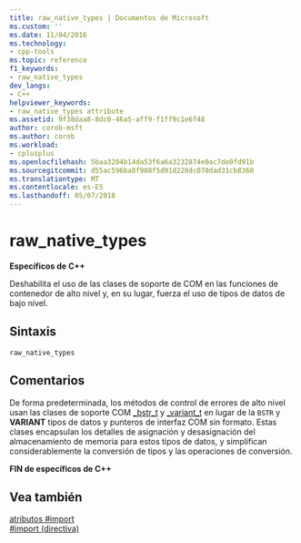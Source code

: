 ```yaml
---
title: raw_native_types | Documentos de Microsoft
ms.custom: ''
ms.date: 11/04/2016
ms.technology:
- cpp-tools
ms.topic: reference
f1_keywords:
- raw_native_types
dev_langs:
- C++
helpviewer_keywords:
- raw_native_types attribute
ms.assetid: 9f38daa8-8dc0-46a5-aff9-f1ff9c1e6f48
author: corob-msft
ms.author: corob
ms.workload:
- cplusplus
ms.openlocfilehash: 5baa3204b14da53f6a6a3232874e0ac7de0fd91b
ms.sourcegitcommit: d55ac596ba8f908f5d91d228dc070dad31cb8360
ms.translationtype: MT
ms.contentlocale: es-ES
ms.lasthandoff: 05/07/2018
---
```

# <a name="rawnativetypes"></a>raw_native_types
**Específicos de C++**  
  
 Deshabilita el uso de las clases de soporte de COM en las funciones de contenedor de alto nivel y, en su lugar, fuerza el uso de tipos de datos de bajo nivel.  
  
## <a name="syntax"></a>Sintaxis  
  
```  
raw_native_types  
```  
  
## <a name="remarks"></a>Comentarios  
 De forma predeterminada, los métodos de control de errores de alto nivel usan las clases de soporte COM [_bstr_t](../cpp/bstr-t-class.md) y [_variant_t](../cpp/variant-t-class.md) en lugar de la `BSTR` y **VARIANT** tipos de datos y punteros de interfaz COM sin formato. Estas clases encapsulan los detalles de asignación y desasignación del almacenamiento de memoria para estos tipos de datos, y simplifican considerablemente la conversión de tipos y las operaciones de conversión.  
  
 **FIN de específicos de C++**  
  
## <a name="see-also"></a>Vea también  
 [atributos #import](../preprocessor/hash-import-attributes-cpp.md)   
 [#import (directiva)](../preprocessor/hash-import-directive-cpp.md)